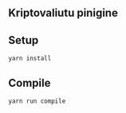 Kriptovaliutu pinigine
---
Setup
---
 
```
yarn install
```
 
 
 
Compile
---
 
```
yarn run compile
```